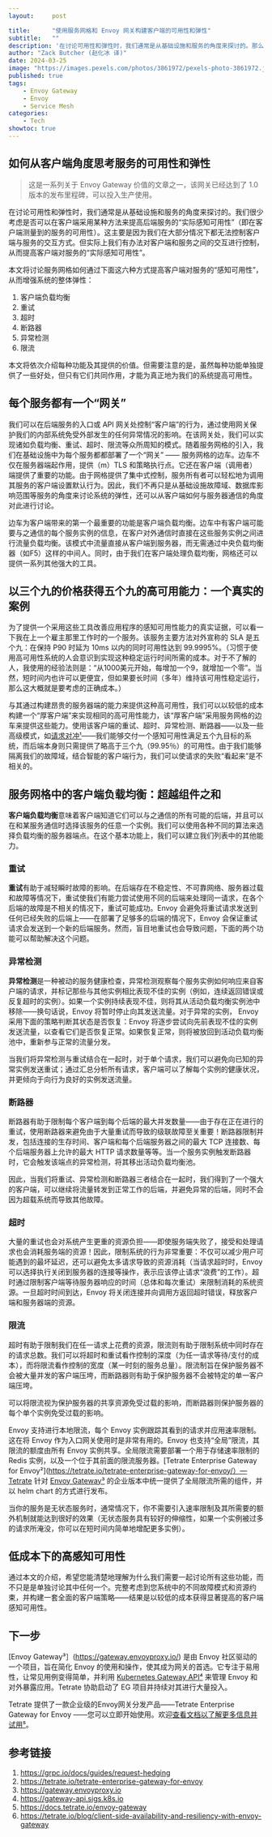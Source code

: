 ```yaml
---
layout:     post

title:      "使用服务网格和 Envoy 网关构建客户端的可用性和弹性"
subtitle:   ""
description: '在讨论可用性和弹性时，我们通常是从基础设施和服务的角度来探讨的。那么有没有办法在不修改服务的情况下在客户端提高服务的“实际感知可用性”呢？'
author: "Zack Butcher (赵化冰 译)"
date: 2024-03-25
image: "https://images.pexels.com/photos/3861972/pexels-photo-3861972.jpeg?auto=compress&cs=tinysrgb&w=1260&h=750&dpr=2"
published: true
tags:
    - Envoy Gateway
    - Envoy
    - Service Mesh
categories:
    - Tech
showtoc: true
---
```


## 如何从客户端角度思考服务的可用性和弹性

> 这是一系列关于 Envoy Gateway 价值的文章之一，该网关已经达到了 1.0 版本的发布里程碑，可以投入生产使用。

在讨论可用性和弹性时，我们通常是从基础设施和服务的角度来探讨的。我们很少考虑是否可以在客户端采用某种方法来提高后端服务的“实际感知可用性”（即在客户端测量到的服务的可用性）。这主要是因为我们在大部分情况下都无法控制客户端与服务的交互方式。但实际上我们有办法对客户端和服务之间的交互进行控制，从而提高客户端对服务的“实际感知可用性”。

本文将讨论服务网格如何通过下面这六种方式提高客户端对服务的“感知可用性”，从而增强系统的整体弹性：

1. 客户端负载均衡
2. 重试
3. 超时
4. 断路器
5. 异常检测
6. 限流

本文将依次介绍每种功能及其提供的价值。但需要注意的是，虽然每种功能单独提供了一些好处，但只有它们共同作用，才能为真正地为我们的系统提高可用性。

## 每个服务都有一个“网关”

我们可以在后端服务的入口或 API 网关处控制“客户端”的行为，通过使用网关保护我们的内部系统免受外部发生的任何异常情况的影响。在该网关处，我们可以实现诸如负载均衡、重试、超时、限流等众所周知的模式。随着服务网格的引入，我们在基础设施中为每个服务都都部署了一个“网关” —— 服务网格的边车。边车不仅在服务器端起作用，提供（m）TLS 和策略执行点。它还在客户端（调用者）端提供了重要的功能。由于网格提供了集中式控制，服务所有者可以轻松地为调用其服务的客户端设置默认行为。因此，我们不再只是从基础设施故障域、数据库影响范围等服务的角度来讨论系统的弹性，还可以从客户端如何与服务器通信的角度对此进行讨论。

边车为客户端带来的第一个最重要的功能是客户端负载均衡。边车中有客户端可能要与之通信的每个服务实例的信息，在客户对外通信时直接在这些服务实例之间进行流量负载均衡。该模式中流量直接从客户端到服务器，而无需通过中央负载均衡器（如F5）这样的中间人。同时，由于我们在客户端处理负载均衡，网格还可以提供一系列其他强大的工具。

## 以三个九的价格获得五个九的高可用能力：一个真实的案例

为了提供一个采用这些工具改善应用程序的感知可用性能力的真实证据，可以看一下我在上一个雇主那里工作时的一个服务。该服务主要方法对外宣称的 SLA 是五个九：在保持 P90 时延为 10ms 以内的同时可用性达到 99.9995%。（习惯于使用高可用性系统的人会意识到实现这种稳定运行时间所需的成本。对于不了解的人，我使用的经验法则是：“从1000美元开始，每增加一个9，就增加一个零”。当然，短时间内也许可以更便宜，但如果要长时间（多年）维持该可用性稳定运行，那么这大概就是要考虑的正确成本。）

与其通过构建昂贵的服务器端的能力来提供这种高可用性，我们可以以较低的成本构建一个“厚客户端”来实现相同的高可用性能力，该“厚客户端”采用服务网格的边车来提供这些能力。使用该客户端的重试、超时、异常检测、断路器——以及一些高级模式，如[请求对冲¹](https://grpc.io/docs/guides/request-hedging/)——我们能够交付一个感知可用性满足五个九目标的系统，而后端本身则只需提供了略高于三个九（99.95％）的可用性。由于我们能够隔离我们的故障域，结合智能的客户端行为，我们可以使请求的失败“看起来”是不相关的。

## 服务网格中的客户端负载均衡：超越组件之和

**客户端负载均衡**意味着客户端知道它们可以与之通信的所有可能的后端，并且可以在和某服务通信时选择该服务的任意一个实例。我们可以使用各种不同的算法来选择负载均衡的服务器端点。在这个基本功能上，我们可以建立我们列表中的其他能力。

### 重试

**重试**有助于减轻瞬时故障的影响。在后端存在不稳定性、不可靠网络、服务器过载和故障等情况下，重试使我们有能力尝试使用不同的后端来处理同一请求，在各个后端的故障是不相关的情况下，重试可能成功。Envoy 会避免将重试请求发送到任何已经失败的后端上——在部署了足够多的后端的情况下，Envoy 会保证重试请求会发送到一个新的后端服务。然而，盲目地重试也会导致问题，下面的两个功能可以帮助解决这个问题。

### 异常检测

**异常检测**是一种被动的服务健康检查，异常检测观察每个服务实例如何响应来自客户端的请求，并标记那些与其他实例相比表现不佳的实例（例如，连续返回错误或反复超时的实例）。如果一个实例持续表现不佳，则将其从活动负载均衡实例池中移除——换句话说，Envoy 将暂时停止向其发送流量。对于异常的实例， Envoy 采用下面的策略判断其状态是否恢复：Envoy 将逐步尝试向先前表现不佳的实例发送流量，以查看它们是否恢复正常。如果恢复正常，则将被放回到活动负载均衡池中，重新参与正常的流量分发。

当我们将异常检测与重试结合在一起时，对于单个请求，我们可以避免向已知的异常实例发送重试；通过汇总分析所有请求，客户端可以了解每个实例的健康状况，并更倾向于向行为良好的实例发送流量。

### 断路器

断路器有助于限制每个客户端到每个后端的最大并发数量——由于存在正在进行的重试，使用断路器来避免由于大量重试而导致的级联故障至关重要！断路器限制并发，包括连接的生存时间、客户端和每个后端服务器之间的最大 TCP 连接数、每个后端服务器上允许的最大 HTTP 请求数量等等。当一个服务实例触发断路器时，它会触发该端点的异常检测，将其移出活动负载均衡池。

因此，当我们将重试、异常检测和断路器三者结合在一起时，我们得到了一个强大的客户端，可以继续将流量转发到正常工作的后端，并避免异常的后端，同时不会因为超载系统而导致其他故障。

### 超时

大量的重试也会对系统产生更重的资源负担——即使服务端失败了，接受和处理请求也会消耗服务端的资源！因此，限制系统的行为非常重要：不仅可以减少用户可能遇到的最坏延迟，还可以避免太多请求导致的资源消耗（当请求超时时，Envoy 可以选择执行关闭到服务器的连接等操作，表示应该停止请求“浪费”的工作）。超时通过限制客户端等待服务器响应的时间（总体和每次重试）来限制消耗的系统资源。一旦超时时间到达，Envoy 将关闭连接并向调用方返回超时错误，释放客户端和服务器端的资源。

### 限流

超时有助于限制我们在任一请求上花费的资源，限流则有助于限制系统中同时存在的请求总数。我们可以将超时和重试看作控制的深度（为任一请求等待/支付的成本），而将限流看作控制的宽度（某一时刻的服务总量）。限流制旨在保护服务器不会被大量并发的客户端压垮，而断路器则有助于保护服务器不会被特定的单一客户端压垮。

可以将限流视为保护服务器的共享资源免受过载的影响，而断路器则保护服务器的每个单个实例免受过载的影响。

Envoy 支持进行本地限流，每个 Envoy 实例跟踪其看到的请求并应用速率限制。这在将 Envoy 作为入口网关使用时是非常有用的。Envoy 也支持“全局”限流，其限流的额度由所有 Envoy 实例共享。全局限流需要部署一个用于存储速率限制的 Redis 实例，以及一个位于其前面的限流服务器。[Tetrate Enterprise Gateway for Envoy²](https://tetrate.io/tetrate-enterprise-gateway-for-envoy/）—Tetrate 针对 [Envoy Gateway³](https://gateway.envoyproxy.io/) 的企业版本中统一提供了全局限流所需的组件，并以 helm chart 的方式进行发布。

当你的服务是无状态服务时，通常情况下，你不需要引入速率限制及其所需要的额外机制就能达到很好的效果（无状态服务具有较好的伸缩性，如果一个实例被过多的请求所淹没，你可以在短时间内简单地增配更多实例）。

## 低成本下的高感知可用性

通过本文的介绍，希望您能清楚地理解为什么我们需要一起讨论所有这些功能，而不只是是单独讨论其中任何一个。完整考虑到您系统中的不同故障模式和资源约束，并构建一套全面的客户端策略——结果是以较低的成本获得显著提高的客户端感知可用性。

## 下一步

[Envoy Gateway³］(https://gateway.envoyproxy.io/) 是由 Envoy 社区驱动的一个项目，旨在简化 Envoy 的使用和操作，使其成为网关的首选。它专注于易用性，让常见用例变得简单，并利用 [Kubernetes Gateway API⁴](https://gateway-api.sigs.k8s.io/) 来管理 Envoy 和对外暴露应用。Tetrate 协助启动了 EG 项目并持续对其进行大量投入。

Tetrate 提供了一款企业级的Envoy网关分发产品——Tetrate Enterprise Gateway for Envoy ——您可以立即开始使用。欢迎[查看文档以了解更多信息并试用⁵](https://docs.tetrate.io/envoy-gateway/)。

## 参考链接

1. https://grpc.io/docs/guides/request-hedging
2. https://tetrate.io/tetrate-enterprise-gateway-for-envoy
3. https://gateway.envoyproxy.io
4. https://gateway-api.sigs.k8s.io
5. https://docs.tetrate.io/envoy-gateway
6. https://tetrate.io/blog/client-side-availability-and-resiliency-with-envoy-gateway
